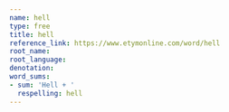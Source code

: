 ```yaml
---
name: hell
type: free
title: hell
reference_link: https://www.etymonline.com/word/hell
root_name: 
root_language: 
denotation: 
word_sums:
- sum: 'Hell + '
  respelling: hell
---
```

